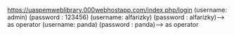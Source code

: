 https://uaspemweblibrary.000webhostapp.com/index.php/login
(username: admin) (password : 123456)
(username: alfarizky) (password : alfarizky)--> as operator
(username: panda) (password : panda)--> as operator
